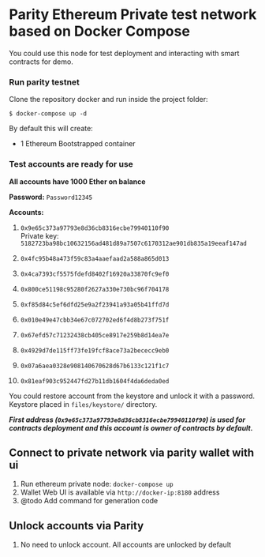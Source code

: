 # Parity Ethereum Private test network based on Docker Compose

You could use this node for test deployment and interacting with smart contracts for demo.   

### Run parity testnet

Clone the repository docker and run inside the project folder:  

```
$ docker-compose up -d
```

By default this will create:

* 1 Ethereum Bootstrapped container


### Test accounts are ready for use
**All accounts have 1000 Ether on balance**     

**Password:** `Password12345`

**Accounts:**  
1. `0x9e65c373a97793e8d36cb8316ecbe79940110f90`   
Private key: `5182723ba98bc10632156ad481d89a7507c6170312ae901db835a19eeaf147ad`   

2. `0x4fc95b48a473f59c83a4aaefaad2a588a865d013`
3. `0x4ca7393cf5575fdefd8402f16920a33870fc9ef0`
4. `0x800ce51198c95280f2627a330e730bc96f704178`
5. `0xf85d84c5ef6dfd25e9a2f23941a93a05b41ffd7d`
6. `0x010e49e47cbb34e67c072702ed6f4d8b273f751f`
7. `0x67efd57c71232438cb405ce8917e259b8d14ea7e` 
8. `0x4929d7de115ff73fe19fcf8ace73a2bececc9eb0`
9. `0x07a6aea0328e908140670628d67b6133c121f1c7`
10. `0x81eaf903c952447fd27b11db1604f4da6deda0ed`

You could restore account from the keystore and unlock it with a password.    
Keystore placed in `files/keystore/` directory.

***First address (`0x9e65c373a97793e8d36cb8316ecbe79940110f90`) is used for contracts deployment and this account is owner of contracts by default.***   


## Connect to private network via parity wallet with ui
1. Run ethereum private node: `docker-compose up`
2. Wallet Web UI is available via `http://docker-ip:8180` address   
3. @todo Add command for generation code       
 
 
## Unlock accounts via Parity
1. No need to unlock account. All accounts are unlocked by default  

